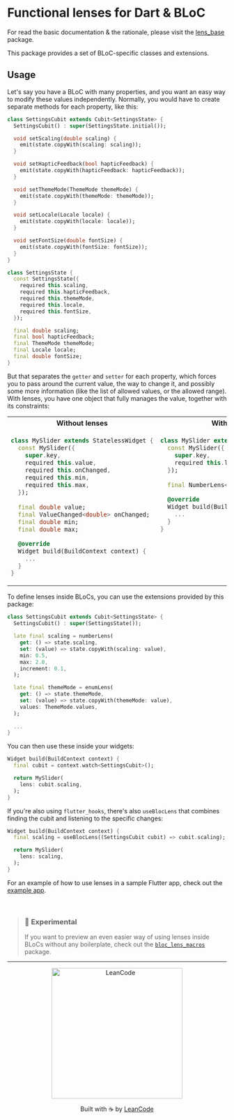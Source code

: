 # Functional lenses for Dart & BLoC

For read the basic documentation & the rationale, please visit
the [lens_base](https://pub.dev/packages/lens_base) package.

This package provides a set of BLoC-specific classes and extensions.

## Usage

Let's say you have a BLoC with many properties, and you want an easy way to
modify these values independently. Normally, you would have to create separate
methods for each property, like this:
```dart
class SettingsCubit extends Cubit<SettingsState> {
  SettingsCubit() : super(SettingsState.initial());

  void setScaling(double scaling) {
    emit(state.copyWith(scaling: scaling));
  }

  void setHapticFeedback(bool hapticFeedback) {
    emit(state.copyWith(hapticFeedback: hapticFeedback));
  }

  void setThemeMode(ThemeMode themeMode) {
    emit(state.copyWith(themeMode: themeMode));
  }

  void setLocale(Locale locale) {
    emit(state.copyWith(locale: locale));
  }

  void setFontSize(double fontSize) {
    emit(state.copyWith(fontSize: fontSize));
  }
}

class SettingsState {
  const SettingsState({
    required this.scaling,
    required this.hapticFeedback,
    required this.themeMode,
    required this.locale,
    required this.fontSize,
  });

  final double scaling;
  final bool hapticFeedback;
  final ThemeMode themeMode;
  final Locale locale;
  final double fontSize;
}
```

But that separates the `getter` and `setter` for each property, which forces you
to pass around the current value, the way to change it, and possibly some more
information (like the list of allowed values, or the allowed range). With lenses,
you have one object that fully manages the value, together with its constraints:

<table>
<tr><th>Without lenses</th><th>With lenses</th></tr>
<tr>
<td valign="top">

```dart
class MySlider extends StatelessWidget {
  const MySlider({
    super.key,
    required this.value,
    required this.onChanged,
    required this.min,
    required this.max,
  });
  
  final double value;
  final ValueChanged<double> onChanged;
  final double min;
  final double max;

  @override
  Widget build(BuildContext context) {
    ...
  }
}
```

</td>
<td valign="top">

```dart
class MySlider extends StatelessWidget {
  const MySlider({
    super.key,
    required this.lens,
  });
  
  final NumberLens<double> lens;

  @override
  Widget build(BuildContext context) {
    ...
  }
}
```

</td>
</tr>
</table>

To define lenses inside BLoCs, you can use the extensions provided by this package:

```dart
class SettingsCubit extends Cubit<SettingsState> {
  SettingsCubit() : super(SettingsState());

  late final scaling = numberLens(
    get: () => state.scaling,
    set: (value) => state.copyWith(scaling: value),
    min: 0.5,
    max: 2.0,
    increment: 0.1,
  );

  late final themeMode = enumLens(
    get: () => state.themeMode,
    set: (value) => state.copyWith(themeMode: value),
    values: ThemeMode.values,
  );
  
  ...
}
```

You can then use these inside your widgets:
```dart
Widget build(BuildContext context) {
  final cubit = context.watch<SettingsCubit>();

  return MySlider(
    lens: cubit.scaling,
  );
}
```

If you're also using `flutter_hooks`, there's also `useBlocLens` that combines
finding the cubit and listening to the specific changes:
```dart
Widget build(BuildContext context) {
  final scaling = useBlocLens((SettingsCubit cubit) => cubit.scaling);

  return MySlider(
    lens: scaling,
  );
}
```

For an example of how to use lenses in a sample Flutter app, check out the
[example app](./example/bloc_lens_example/lib/features/counters_cubit.dart).

<br/>

> ### 🧪 **Experimental**
>
> If you want to preview an even easier way of using lenses inside BLoCs without any boilerplate,
> check out the [`bloc_lens_macros`](https://pub.dev/packages/bloc_lens_macros) package.

---

<p align="center">
   <a href="https://leancode.co/?utm_source=readme&utm_medium=bloc_lens_package">
      <img alt="LeanCode" src="https://leancodepublic.blob.core.windows.net/public/wide.png" width="300"/>
   </a>
   <p align="center">
   Built with ☕️ by <a href="https://leancode.co/?utm_source=readme&utm_medium=bloc_lens_package">LeanCode</a>
   </p>
</p>

[lens_base]: https://pub.dev/packages/lens_base
